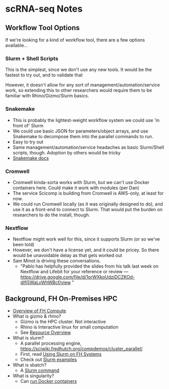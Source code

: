 # scRNA-seq Notes


## Workflow Tool Options

If we're looking for a kind of workflow tool, there are a few options available...

### Slurm + Shell Scripts

This is the simplest, since we don't use any new tools. It would be the fastest to try out, and to validate that

However, it doesn't allow for any sort of management/automation/service work, so extending this to other researchers would require them to be familiar with Rhino/Gizmo/Slurm basics. 


### Snakemake

* This is probably the lightest-weight workflow system we could use 'in front of' Slurm
* We could use basic JSON for parameters/object arrays, and use Snakemake to decompose them into the parallel commands to run. 
* Easy to try out
* Same management/automation/service headaches as basic Slurm/Shell scripts, though. Adoption by others would be tricky
* [Snakemake docs](https://snakemake.readthedocs.io/en/stable/)


### Cromwell

* Cromwell kinda-sorta works with Slurm, but we can't use Docker containers here. Could make it work with modules (per Dan)
* The service Scicomp is building from Cromwell is AWS-only, at least for now. 
* We could run Cromwell locally (as it was originally designed to do), and use it as a front-end to connect to Slurm. That would put the burden on researchers to do the install, though.


### Nextflow

* Nextflow might work well for this, since it supports Slurm (or so we've been told)
* However, we don't have a license yet, and it could be pricey. So there would be unavoidable delay as that gets worked out
* Sam Minot is driving these conversations.
   * "Pablo has helpfully provided the slides from his talk last week on Nextflow and Lifebit for your reference or review — https://drive.google.com/file/d/1orWXkoUdziDCZKOd-dIfj5WaLvWhWBcf/view "






## Background, FH On-Premises HPC

* [Overview of FH Compute](https://sciwiki.fredhutch.org/computing/comp_index/)
* What is gizmo & rhino?
   * Gizmo is the HPC cluster. Not interactive
   * Rhino is Interactive linux for small computation
   * See [Resource Overview](https://sciwiki.fredhutch.org/computing/resource_overview/)
* What is slurm?
   * A parallel processing engine, https://sciwiki.fredhutch.org/compdemos/cluster_parallel/
   * First, read [Using Slurm on FH Systems](https://sciwiki.fredhutch.org/computing/cluster_usingSlurm/)
   * Check out [Slurm examples](https://github.com/FredHutch/slurm-examples)
* What is sbatch?
   * A [Slurm command](https://sciwiki.fredhutch.org/computing/cluster_usingSlurm/)
* What is singularity?
   * Can [run Docker containers](https://sciwiki.fredhutch.org/compdemos/Singularity/)

